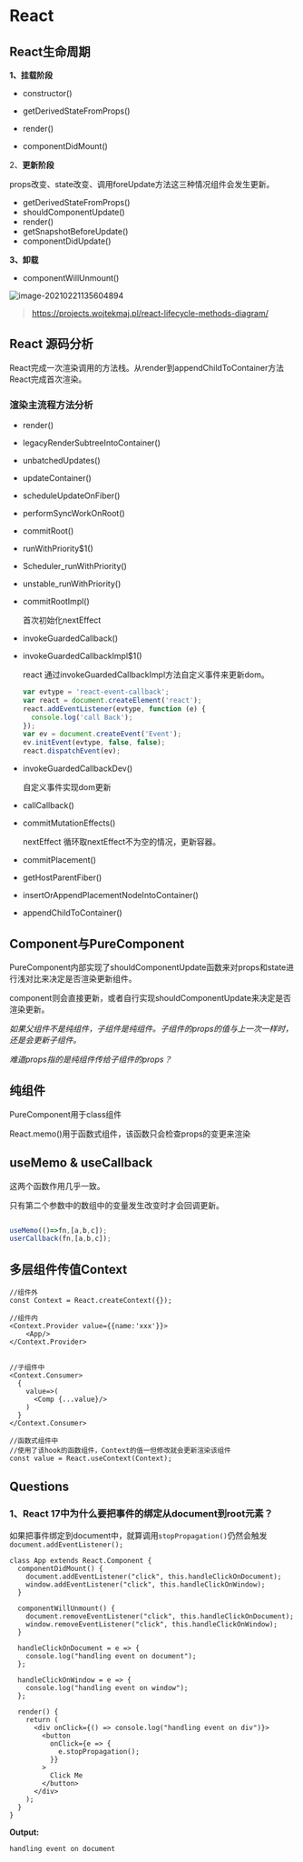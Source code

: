 

# React



## React生命周期

**1、挂载阶段**

- constructor()

- getDerivedStateFromProps()
- render()
- componentDidMount()

2、**更新阶段**

props改变、state改变、调用foreUpdate方法这三种情况组件会发生更新。

- getDerivedStateFromProps() 
- shouldComponentUpdate()
- render()
- getSnapshotBeforeUpdate()
- componentDidUpdate() 

**3、卸载**

- componentWillUnmount()

![image-20210221135604894](/Users/mac/projects/tech-doc/docs/assets/image-20210221135604894.png)

> https://projects.wojtekmaj.pl/react-lifecycle-methods-diagram/



## React 源码分析
React完成一次渲染调用的方法栈。从render到appendChildToContainer方法React完成首次渲染。

### 渲染主流程方法分析

- render()

- legacyRenderSubtreeIntoContainer()

- unbatchedUpdates()

- updateContainer()

- scheduleUpdateOnFiber()

- performSyncWorkOnRoot()

- commitRoot()

- runWithPriority$1()

- Scheduler_runWithPriority()

- unstable_runWithPriority()

- commitRootImpl()

  首次初始化nextEffect

- invokeGuardedCallback()

- invokeGuardedCallbackImpl$1()

  react 通过invokeGuardedCallbackImpl方法自定义事件来更新dom。

  ```javascript
  var evtype = 'react-event-callback';
  var react = document.createElement('react');
  react.addEventListener(evtype, function (e) {
    console.log('call Back');
  });
  var ev = document.createEvent('Event');
  ev.initEvent(evtype, false, false);
  react.dispatchEvent(ev);
  ```

- invokeGuardedCallbackDev()

  自定义事件实现dom更新

- callCallback()

- commitMutationEffects()

  nextEffect
  ​循环取nextEffect不为空的情况，更新容器。

- commitPlacement()

- getHostParentFiber()

- insertOrAppendPlacementNodeIntoContainer()

- appendChildToContainer()



## Component与PureComponent

PureComponent内部实现了shouldComponentUpdate函数来对props和state进行浅对比来决定是否渲染更新组件。

component则会直接更新，或者自行实现shouldComponentUpdate来决定是否渲染更新。

*如果父组件不是纯组件，子组件是纯组件。子组件的props的值与上一次一样时，还是会更新子组件。*

*难道props指的是纯组件传给子组件的props？*



## 纯组件

PureComponent用于class组件

React.memo()用于函数式组件，该函数只会检查props的变更来渲染



## useMemo & useCallback

这两个函数作用几乎一致。

只有第二个参数中的数组中的变量发生改变时才会回调更新。

```javascript

useMemo(()=>fn,[a,b,c]);
userCallback(fn,[a,b,c]);

```



## 多层组件传值Context

```react
//组件外
const Context = React.createContext({});

//组件内
<Context.Provider value={{name:'xxx'}}>
  	<App/>
</Context.Provider>


//子组件中
<Context.Consumer>
  {
    value=>(
      <Comp {...value}/>
    )
  }
</Context.Consumer>

//函数式组件中
//使用了该hook的函数组件，Context的值一但修改就会更新渲染该组件
const value = React.useContext(Context);

```







## Questions

### 1、React 17中为什么要把事件的绑定从document到root元素？

如果把事件绑定到document中，就算调用`stopPropagation()`仍然会触发` document.addEventListener();`

```react
class App extends React.Component {
  componentDidMount() {
    document.addEventListener("click", this.handleClickOnDocument);
    window.addEventListener("click", this.handleClickOnWindow);
  }

  componentWillUnmount() {
    document.removeEventListener("click", this.handleClickOnDocument);
    window.removeEventListener("click", this.handleClickOnWindow);
  }

  handleClickOnDocument = e => {
    console.log("handling event on document");
  };

  handleClickOnWindow = e => {
    console.log("handling event on window");
  };

  render() {
    return (
      <div onClick={() => console.log("handling event on div")}>
        <button
          onClick={e => {
            e.stopPropagation();
          }}
        >
          Click Me
        </button>
      </div>
    );
  }
}
```

**Output:**

`handling event on document`































